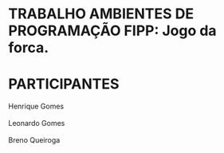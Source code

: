 # TRABALHO AMBIENTES DE PROGRAMAÇÃO FIPP: Jogo da forca.

# PARTICIPANTES
Henrique Gomes 
<br/><br/>
Leonardo Gomes 
<br/><br/>
Breno Queiroga 
